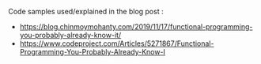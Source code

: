Code samples used/explained in the blog post :

- https://blog.chinmoymohanty.com/2019/11/17/functional-programming-you-probably-already-know-it/
- https://www.codeproject.com/Articles/5271867/Functional-Programming-You-Probably-Already-Know-I
